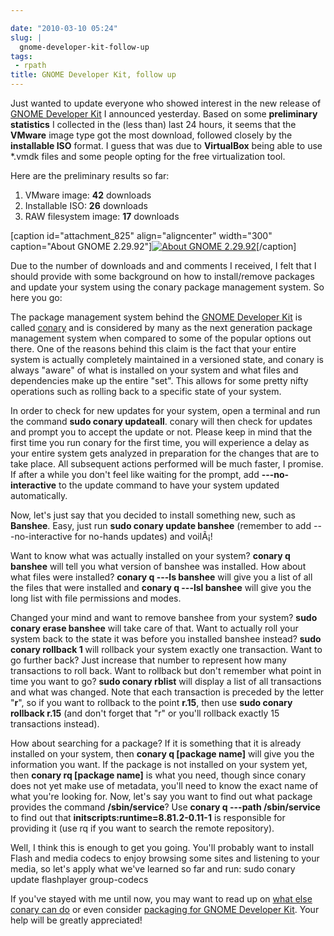 ```yaml
---

date: "2010-03-10 05:24"
slug: |
  gnome-developer-kit-follow-up
tags:
 - rpath
title: GNOME Developer Kit, follow up
---
```


Just wanted to update everyone who showed interest in the new release of
[GNOME Developer Kit](http://bit.ly;GNOMEDevKit) I announced yesterday.
Based on some **preliminary statistics** I collected in the (less than)
last 24 hours, it seems that the **VMware** image type got the most
download, followed closely by the **installable ISO** format. I guess
that was due to **VirtualBox** being able to use \*.vmdk files and some
people opting for the free virtualization tool.

Here are the preliminary results so far:

1.  VMware image: **42** downloads
2.  Installable ISO: **26** downloads
3.  RAW filesystem image: **17** downloads

\[caption id="attachment_825" align="aligncenter" width="300"
caption="About GNOME 2.29.92"\][![About GNOME
2.29.92](http://www.ogmaciel.com/wp-content/uploads/2010/03/Screenshot-300x187.png)](http://www.ogmaciel.com/wp-content/uploads/2010/03/Screenshot.png)\[/caption\]

Due to the number of downloads and and comments I received, I felt that
I should provide with some background on how to install/remove packages
and update your system using the conary package management system. So
here you go:

The package management system behind the [GNOME Developer
Kit](http://bit.ly;GNOMEDevKit) is called
[conary](http://docs.rpath.com/conary/Conaryopedia/index.html) and is
considered by many as the next generation package management system when
compared to some of the popular options out there. One of the reasons
behind this claim is the fact that your entire system is actually
completely maintained in a versioned state, and conary is always "aware"
of what is installed on your system and what files and dependencies make
up the entire "set". This allows for some pretty nifty operations such
as rolling back to a specific state of your system.

In order to check for new updates for your system, open a terminal and
run the command **sudo conary updateall**. conary will then check for
updates and prompt you to accept the update or not. Please keep in mind
that the first time you run conary for the first time, you will
experience a delay as your entire system gets analyzed in preparation
for the changes that are to take place. All subsequent actions performed
will be much faster, I promise. If after a while you don't feel like
waiting for the prompt, add **---no-interactive** to the update command
to have your system updated automatically.

Now, let's just say that you decided to install something new, such as
**Banshee**. Easy, just run **sudo conary update banshee** (remember to
add ---no-interactive for no-hands updates) and voilÃ¡!

Want to know what was actually installed on your system? **conary q
banshee** will tell you what version of banshee was installed. How about
what files were installed? **conary q ---ls banshee** will give you a
list of all the files that were installed and **conary q ---lsl
banshee** will give you the long list with file permissions and modes.

Changed your mind and want to remove banshee from your system? **sudo
conary erase banshee** will take care of that. Want to actually roll
your system back to the state it was before you installed banshee
instead? **sudo conary rollback 1** will rollback your system exactly
one transaction. Want to go further back? Just increase that number to
represent how many transactions to roll back. Want to rollback but don't
remember what point in time you want to go? **sudo conary rblist** will
display a list of all transactions and what was changed. Note that each
transaction is preceded by the letter "**r**", so if you want to
rollback to the point **r.15**, then use **sudo conary rollback r.15**
(and don't forget that "r" or you'll rollback exactly 15 transactions
instead).

How about searching for a package? If it is something that it is already
installed on your system, then **conary q \[package name\]** will give
you the information you want. If the package is not installed on your
system yet, then **conary rq \[package name\]** is what you need, though
since conary does not yet make use of metadata, you'll need to know the
exact name of what you're looking for. Now, let's say you want to find
out what package provides the command **/sbin/service**? Use **conary q
---path /sbin/service** to find out that
**initscripts:runtime=8.81.2-0.11-1** is responsible for providing it
(use rq if you want to search the remote repository).

Well, I think this is enough to get you going. You'll probably want to
install Flash and media codecs to enjoy browsing some sites and
listening to your media, so let's apply what we've learned so far and
run: sudo conary update flashplayer group-codecs

If you've stayed with me until now, you may want to read up on [what
else conary can
do](http://docs.rpath.com/conary/Conaryopedia/index.html) or even
consider [packaging for GNOME Developer
Kit](http://wiki.foresightlinux.org/display/~jesse/Gnome+Developer+Kit).
Your help will be greatly appreciated!
